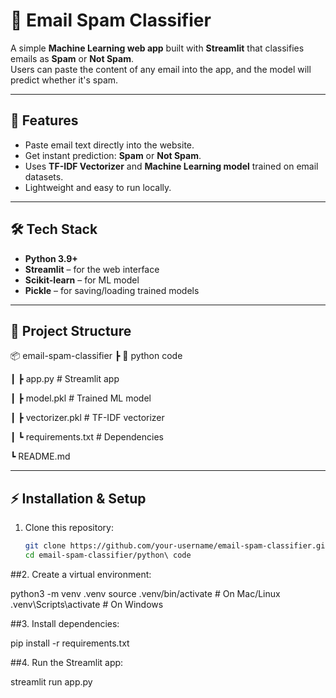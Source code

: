 # 📧 Email Spam Classifier

A simple **Machine Learning web app** built with **Streamlit** that classifies emails as **Spam** or **Not Spam**.  
Users can paste the content of any email into the app, and the model will predict whether it's spam.

---

## 🚀 Features
- Paste email text directly into the website.
- Get instant prediction: **Spam** or **Not Spam**.
- Uses **TF-IDF Vectorizer** and **Machine Learning model** trained on email datasets.
- Lightweight and easy to run locally.

---

## 🛠️ Tech Stack
- **Python 3.9+**
- **Streamlit** – for the web interface
- **Scikit-learn** – for ML model
- **Pickle** – for saving/loading trained models

---

## 📂 Project Structure
📦 email-spam-classifier
┣ 📂 python code

┃ ┣ app.py # Streamlit app

┃ ┣ model.pkl # Trained ML model

┃ ┣ vectorizer.pkl # TF-IDF vectorizer

┃ ┗ requirements.txt # Dependencies

┗ README.md


---

## ⚡ Installation & Setup

1. Clone this repository:
   ```bash
   git clone https://github.com/your-username/email-spam-classifier.git
   cd email-spam-classifier/python\ code


##2. Create a virtual environment:

   python3 -m venv .venv
source .venv/bin/activate   # On Mac/Linux
.venv\Scripts\activate      # On Windows




##3. Install dependencies:

   pip install -r requirements.txt


##4. Run the Streamlit app:

   streamlit run app.py
